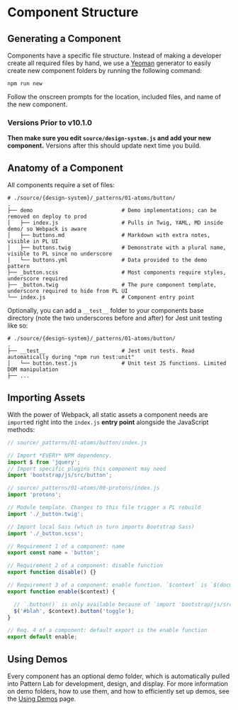 # Component Structure

## Generating a Component

Components have a specific file structure. Instead of making a developer create all required files by hand, we use a [Yeoman](http://yeoman.io/) generator to easily create new component folders by running the following command:

```text
npm run new
```

Follow the onscreen prompts for the location, included files, and name of the new component.

### Versions Prior to v10.1.0

**Then make sure you edit `source/design-system.js` and add your new component.** Versions after this should update next time you build.

## Anatomy of a Component

All components require a set of files:

```text
# ./source/{design-system}/_patterns/01-atoms/button/
.
├── demo                            # Demo implementations; can be removed on deploy to prod
│   ├── index.js                    # Pulls in Twig, YAML, MD inside demo/ so Webpack is aware
│   ├── buttons.md                  # Markdown with extra notes, visible in PL UI
│   ├── buttons.twig                # Demonstrate with a plural name, visible to PL since no underscore
│   └── buttons.yml                 # Data provided to the demo pattern
├── _button.scss                    # Most components require styles, underscore required
├── _button.twig                    # The pure component template, underscore required to hide from PL UI
└── index.js                        # Component entry point
```

Optionally, you can add a `__test__` folder to your components base directory \(note the two underscores before and after\) for Jest unit testing like so:

```text
# ./source/{design-system}/_patterns/01-atoms/button/
.
├── __test__                        # Jest unit tests. Read automatically during "npm run test:unit"
│   └── button.test.js              # Unit test JS functions. Limited DOM manipulation
├── ...
```

## Importing Assets

With the power of Webpack, all static assets a component needs are `import`ed right into the `index.js` **entry point** alongside the JavaScript methods:

```javascript
// source/_patterns/01-atoms/button/index.js

// Import *EVERY* NPM dependency.
import $ from 'jquery';
// Import specific plugins this component may need
import 'bootstrap/js/src/button';

// source/_patterns/01-atoms/00-protons/index.js
import 'protons';

// Module template. Changes to this file trigger a PL rebuild
import './_button.twig';

// Import local Sass (which in turn imports Bootstrap Sass)
import './_button.scss';

// Requirement 1 of a component: name
export const name = 'button';

// Requirement 2 of a component: disable function
export function disable() {}

// Requirement 3 of a component: enable function. `$context` is `$(document)` in PL, and `context` in Drupal
export function enable($context) {

  // `.button()` is only available because of `import 'bootstrap/js/src/button';` above
  $('#blah', $context).button('toggle');
}

// Req. 4 of a component: default export is the enable function
export default enable;
```

## Using Demos

Every component has an optional demo folder, which is automatically pulled into
Pattern Lab for development, design, and display. For more information on demo
folders, how to use them, and how to efficiently set up demos, see the [Using Demos](../development/using-demos.md)
page.
